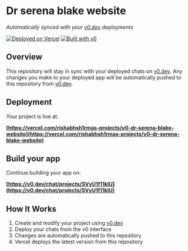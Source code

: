 # Dr serena blake website

*Automatically synced with your [v0.dev](https://v0.dev) deployments*

[![Deployed on Vercel](https://img.shields.io/badge/Deployed%20on-Vercel-black?style=for-the-badge&logo=vercel)](https://vercel.com/rishabhsh1rmas-projects/v0-dr-serena-blake-website)
[![Built with v0](https://img.shields.io/badge/Built%20with-v0.dev-black?style=for-the-badge)](https://v0.dev/chat/projects/SVyU1f11kIU)

## Overview

This repository will stay in sync with your deployed chats on [v0.dev](https://v0.dev).
Any changes you make to your deployed app will be automatically pushed to this repository from [v0.dev](https://v0.dev).

## Deployment

Your project is live at:

**[https://vercel.com/rishabhsh1rmas-projects/v0-dr-serena-blake-website](https://vercel.com/rishabhsh1rmas-projects/v0-dr-serena-blake-website)**

## Build your app

Continue building your app on:

**[https://v0.dev/chat/projects/SVyU1f11kIU](https://v0.dev/chat/projects/SVyU1f11kIU)**

## How It Works

1. Create and modify your project using [v0.dev](https://v0.dev)
2. Deploy your chats from the v0 interface
3. Changes are automatically pushed to this repository
4. Vercel deploys the latest version from this repository